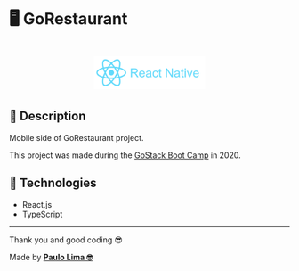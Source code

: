 # 🖥️ GoRestaurant

<h1 align="center">
  <img alt="Node.js" src=".github/logo.png" width="200px" />
</h1>

## 🔎️ Description
Mobile side of GoRestaurant project.

This project was made during the <a href="https://rocketseat.com.br/gostack">GoStack Boot Camp</a> in 2020.

## 🚀️ Technologies

- React.js
- TypeScript

---

Thank you and good coding 😎️

Made by **<a href="https://paulophlp.github.io/portfolio/" target="__blank">Paulo Lima 🤓️</a>**
